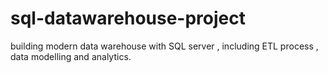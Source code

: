 # sql-datawarehouse-project
building modern data warehouse with SQL server , including ETL process , data modelling and analytics.
